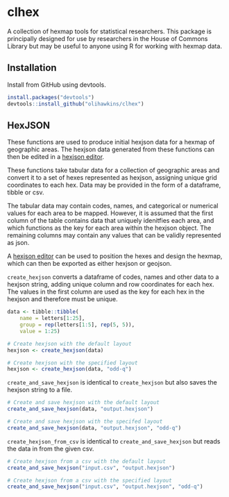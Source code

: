 # clhex

A collection of hexmap tools for statistical researchers. This package is principally designed for use by researchers in the House of Commons Library but may be useful to anyone using R for working with hexmap data.

## Installation

Install from GitHub using devtools.

``` r
install.packages("devtools")
devtools::install_github("olihawkins/clhex")
```

## HexJSON

These functions are used to produce initial hexjson data for a hexmap of geographic areas. The hexjson data generated from these functions can then be edited in a [hexjson editor].

These functions take tabular data for a collection of geographic areas and convert it to a set of hexes represented as hexjson, assigning unique grid coordinates to each hex. Data may be provided in the form of a dataframe, tibble or csv. 

The tabular data may contain codes, names, and categorical or numerical values for each area to be mapped. However, it is assumed that the first column of the table contains data that uniquely idenitfies each area, and which functions as the key for each area within the hexjson object. The remaining columns may contain any values that can be validly represented as json.

A [hexjson editor] can be used to position the hexes and design the hexmap, which can then be exported as either hexjson or geojson.

[hexjson editor]: <https://olihawkins.com/project/hexjson-editor/>

`create_hexjson` converts a dataframe of codes, names and other data to a hexjson string, adding unique column and row coordinates for each hex. The values in the first column are used as the key for each hex in the hexjson and therefore must be unique.

``` r
data <- tibble::tibble(
    name = letters[1:25],
    group = rep(letters[1:5], rep(5, 5)),
    value = 1:25)

# Create hexjson with the default layout
hexjson <- create_hexjson(data)

# Create hexjson with the specified layout
hexjson <- create_hexjson(data, "odd-q")
```

`create_and_save_hexjson` is identical to `create_hexjson` but also saves the hexjson string to a file.

``` r
# Create and save hexjson with the default layout
create_and_save_hexjson(data, "output.hexjson")

# Create and save hexjson with the specifed layout
create_and_save_hexjson(data, "output.hexjson", "odd-q")
```

`create_hexjson_from_csv` is identical to `create_and_save_hexjson` but reads the data in from the given csv.

``` r
# Create hexjson from a csv with the default layout
create_and_save_hexjson("input.csv", "output.hexjson")

# Create hexjson from a csv with the specified layout
create_and_save_hexjson("input.csv", "output.hexjson", "odd-q")
```
